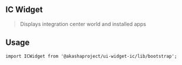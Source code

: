 ## IC Widget

> Displays integration center world and installed apps

## Usage

```tsx
import ICWidget from '@akashaproject/ui-widget-ic/lib/bootstrap';

```
